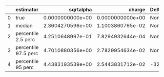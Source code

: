 |    | estimator            |        sqrtalpha |           charge | Delta Phi_phi      | Ncycles vacuum     |
|---:|:---------------------|-----------------:|-----------------:|:-------------------|:-------------------|
|  0 | true                 | 0.0000000000e+00 | 0.0000000000e+00 | None               | 100392.32337450107 |
|  1 | median               | 2.3604270596e+00 | 1.1003860765e-02 | None               | None               |
|  2 | percentile 2.5 perc  | 4.2510648997e-01 | 7.8294932644e-04 | None               | None               |
|  3 | percentile 97.5 perc | 4.7010880356e+00 | 2.7829954634e-02 | None               | None               |
|  4 | percentile 95 perc   | 4.4383193539e+00 | 2.5443831712e-02 | -32.88079991203267 | None               |